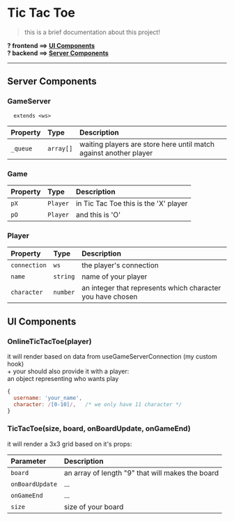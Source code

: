 
# Tic Tac Toe

> this is a brief documentation about this project!

**? frontend ==> [UI Components](#ui-components)**\
**? backend ==> [Server Components](#server-components)**

---

## Server Components

### GameServer

```
  extends <ws>
```

| Property | Type     | Description                |
| :-------- | :------- | :------------------------- |
| `_queue` | `array[]` | waiting players are store here until match against another player |

### Game

| Property | Type     | Description                |
| :-------- | :------- | :------------------------- |
| `pX` | `Player` | in Tic Tac Toe this is the 'X' player |
| `pO` | `Player` | and this is 'O' |

### Player

| Property | Type     | Description                |
| :-------- | :------- | :------------------------- |
| `connection` | `ws` | the player's connection |
| `name` | `string` | name of your player |
| `character` | `number` | an integer that represents which character you have chosen |

## UI Components
### OnlineTicTacToe(player)
it will render <TicTacToe /> based on data from useGameServerConnection (my custom hook)\
\+ your should also provide it with a player:\
an object representing who wants play
```js
{
  username: 'your_name',
  character: /[0-10]/,   /* we only have 11 character */
}
```
### TicTacToe(size, board, onBoardUpdate, onGameEnd)
it will render a 3x3 grid based on it's props:

| Parameter | Description                |
| :-------- | :------------------------- |
| `board` | an array of length "9" that will makes the board |
| `onBoardUpdate` | ... |
| `onGameEnd` | ... |
| `size` | size of your board |

